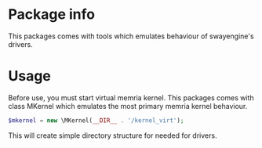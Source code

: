 # Package info
This packages comes with tools which emulates behaviour of swayengine's drivers.

# Usage
Before use, you must start virtual memria kernel. This packages
comes with class MKernel which emulates the most primary
memria kernel behaviour.

```php
$mkernel = new \MKernel(__DIR__ . '/kernel_virt');
```

This will create simple directory structure for needed
for drivers.
